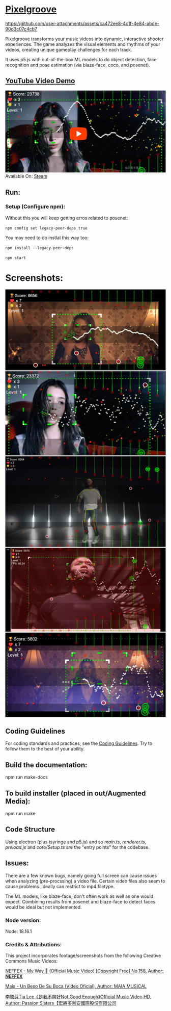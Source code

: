 # [Pixelgroove](https://store.steampowered.com/app/2871570/Pixelgroove)


https://github.com/user-attachments/assets/ca472ee8-4c1f-4e84-abde-90d3c07c4cb7


Pixelgroove transforms your music videos into dynamic, interactive shooter experiences. The game analyzes the visual elements and rhythms of your videos, creating unique gameplay challenges for each track.

It uses p5.js with out-of-the-box ML models to do object detection, face recognition and pose estimation (via blaze-face, coco, and posenet). 



## [YouTube Video Demo](https://youtu.be/_yfUnCqTTuc?si=khm1DMwF08Fv0SMM)
[![Video Demo](assets/images/00.jpg)](https://youtu.be/_yfUnCqTTuc?si=khm1DMwF08Fv0SMM)
Available On: [Steam](https://store.steampowered.com/app/2871570/Pixelgroove)

## Run: 

### Setup (Configure npm):
Without this you will keep getting erros related to posenet:

`npm config set legacy-peer-deps true`

You may need to do instlal this way too:

`npm install --legacy-peer-deps`

`npm start`


# Screenshots:

![screenshot](assets/images/01.jpg)
![screenshot](assets/images/02.jpg)
![screenshot](assets/images/03.jpg)
![screenshot](assets/images/04.jpg)
![screenshot](assets/images/05.jpg)


## Coding Guidelines 
For coding standards and practices, see the [Coding Guidelines](./CODING_GUIDELINES.md).
Try to follow them to the best of your ability.

## Build the documentation:
npm run make-docs

## To build installer (placed in out/Augmented Media):

npm run make


## Code Structure

Using electron (plus tsyringe and p5.js) and so *main.ts*, *renderer.ts*, *preload.js* and *core/Setup.ts* are the "entry points" for the codebase.

## Issues:

There are a few known bugs, namely going full screen can cause issues when analyzing (pre-procssing) a video file. Certain video files also seem to cause problems.
Ideally can restrict to mp4 filetype. 

The ML models, like blaze-face, don't often work as well as one would expect. Combining results from posenet and blaze-face to detect faces would be ideal but not implemented.

### Node version:

Node: 18.16.1


### Credits & Attributions:
This project incorporates footage/screenshots from the following Creative Commons Music Videos:

[NEFFEX - My Way 😤 (Official Music Video) [Copyright Free] No.158, Author: **NEFFEX**](https://www.youtube.com/watch?v=a6j5lbt6OLQ)

[Maía - Un Beso De Su Boca (Video Oficial), Author: MAIA MUSICAL](https://www.youtube.com/watch?v=XoHIcfI7Z4Q)

[李毓芬Tia Lee《是我不夠好Not Good Enough》Official Music Video HD, Author: Passion Sisters【宏將多利安國際股份有限公司](https://www.youtube.com/watch?v=BsvIwqyiaJw)
